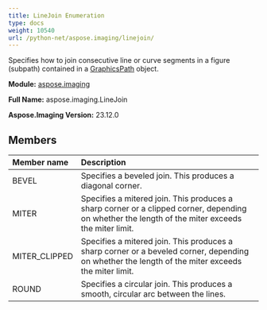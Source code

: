 ```yaml
---
title: LineJoin Enumeration
type: docs
weight: 10540
url: /python-net/aspose.imaging/linejoin/
---
```


Specifies how to join consecutive line or curve segments in a figure (subpath) contained in a [GraphicsPath](/imaging/python-net/aspose.imaging/graphicspath/) object.

**Module:** [aspose.imaging](/imaging/python-net/aspose.imaging/)

**Full Name:** aspose.imaging.LineJoin

**Aspose.Imaging Version:** 23.12.0

## **Members**
| **Member name** | **Description** |
| :- | :- |
| BEVEL | Specifies a beveled join. This produces a diagonal corner. |
| MITER | Specifies a mitered join. This produces a sharp corner or a clipped corner, depending on whether the length of the miter exceeds the miter limit. |
| MITER_CLIPPED | Specifies a mitered join. This produces a sharp corner or a beveled corner, depending on whether the length of the miter exceeds the miter limit. |
| ROUND | Specifies a circular join. This produces a smooth, circular arc between the lines. |
